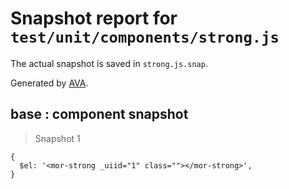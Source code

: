 # Snapshot report for `test/unit/components/strong.js`

The actual snapshot is saved in `strong.js.snap`.

Generated by [AVA](https://ava.li).

## base : component snapshot

> Snapshot 1

    {
      $el: '<mor-strong _uiid="1" class=""></mor-strong>',
    }

